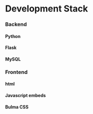 # Development Stack

### Backend
#### Python
#### Flask
#### MySQL


### Frontend
#### html
#### Javascript embeds
#### Bulma CSS

